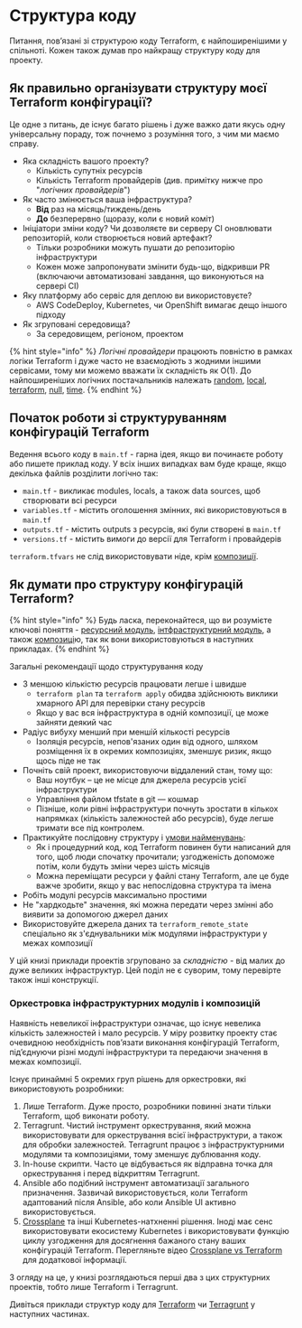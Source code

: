 # Структура коду

Питання, пов’язані зі структурою коду Terraform, є найпоширенішими у спільноті. Кожен також думав про найкращу структуру коду для проекту.

## Як правильно організувати структуру моєї Terraform конфігурації?

Це одне з питань, де існує багато рішень і дуже важко дати якусь одну універсальну пораду, тож почнемо з розуміння того, з чим ми маємо справу.

* Яка складність вашого проекту?
  * Кількість супутніх ресурсів
  * Кількість Terraform провайдерів (див. примітку нижче про "_логічних провайдерів_")
* Як часто змінюється ваша інфраструктура?
  * **Від** раз на місяць/тиждень/день
  * **До** безперервно (щоразу, коли є новий коміт)
* Ініціатори зміни коду? Чи дозволяєте ви серверу CI оновлювати репозиторій, коли створюється новий артефакт?
  * Тільки розробники можуть пушати до репозиторію інфраструктури
  * Кожен може запропонувати змінити будь-що, відкривши PR (включаючи автоматизовані завдання, що виконуються на сервері CI)
* Яку платформу або сервіс для деплою ви використовуєте?
  * AWS CodeDeploy, Kubernetes, чи OpenShift вимагає дещо іншого підходу
* Як згруповані середовища?
  * За середовищем, регіоном, проектом

{% hint style="info" %}
_Логічні провайдери_ працюють повністю в рамках логіки Terraform і дуже часто не взаємодіють з жодними іншими сервісами, тому ми можемо вважати їх складність як O(1). До найпоширеніших логічних постачальників належать [random](https://registry.terraform.io/providers/hashicorp/random/latest/docs), [local](https://registry.terraform.io/providers/hashicorp/local/latest/docs), [terraform](https://www.terraform.io/docs/providers/terraform/index.html), [null](https://registry.terraform.io/providers/hashicorp/null/latest/docs), [time](https://registry.terraform.io/providers/hashicorp/time/latest).
{% endhint %}

## Початок роботи зі структуруванням конфігурацій Terraform

Ведення всього коду в `main.tf` - гарна ідея, якщо ви починаєте роботу або пишете приклад коду. У всіх інших випадках вам буде краще, якщо декілька файлів розділити логічно так:

* `main.tf` - викликає modules, locals, а також data sources, щоб створювати всі ресурси
* `variables.tf` - містить оголошення змінних, які використовуються в `main.tf`
* `outputs.tf` - містить outputs з ресурсів, які були створені в `main.tf`
* `versions.tf` - містить вимоги до версії для Terraform і провайдерів

`terraform.tfvars` не слід використовувати ніде, крім [композиції](key-concepts.md#composition).

## Як думати про структуру конфігурацій Terraform?

{% hint style="info" %}
Будь ласка, переконайтеся, що ви розумієте ключові поняття - [ресурсний модуль](key-concepts.md#resource-module), [інтфраструктурний модуль](key-concepts.md#infrastructure-module), а також [композиці](key-concepts.md#composition)ю, так як вони використовуються в наступних прикладах.
{% endhint %}

Загальні рекомендації щодо структурування коду

* З меншою кількістю ресурсів працювати легше і швидше
  * `terraform plan` та `terraform apply` обидва здійснюють виклики хмарного API для перевірки стану ресурсів
  * Якщо у вас вся інфраструктура в одній композиції, це може зайняти деякий час
* Радіус вибуху менший при меншій кількості ресурсів
  * Ізоляція ресурсів, непов'язаних один від одного, шляхом розміщення їх в окремих композиціях, зменшує ризик, якщо щось піде не так
* Почніть свій проект, використовуючи віддалений стан, тому що:
  * Ваш ноутбук – це не місце для джерела ресурсів усієї інфраструктури
  * Управління файлом tfstate в git — кошмар
  * Пізніше, коли рівні інфраструктури почнуть зростати в кількох напрямках (кількість залежностей або ресурсів), буде легше тримати все під контролем.
* Практикуйте послідовну структуру і [умови найменувань](naming.md):
  * Як і процедурний код, код Terraform повинен бути написаний для того, щоб люди спочатку прочитали; узгодженість допоможе потім, коли будуть зміни через шість місяців
  * Можна переміщати ресурси у файлі стану Terraform, але це буде важче зробити, якщо у вас непослідовна структура та імена
* Робіть модулі ресурсів максимально простими
* Не "хардкодьте" значення, які можна передати через змінні або виявити за допомогою джерел даних
* Використовуйте джерела даних та `terraform_remote_state` спеціально як з'єднувальники між модулями інфраструктури у межах композиції

У цій книзі приклади проектів згруповано за _складністю_ - від малих до дуже великих інфраструктур. Цей поділ не є суворим, тому перевірте також інші конструкції.

### Оркестровка інфраструктурних модулів і композицій

Наявність невеликої інфраструктури означає, що існує невелика кількість залежностей і мало ресурсів. У міру розвитку проекту стає очевидною необхідність пов’язати виконання конфігурацій Terraform, під’єднуючи різні модулі інфраструктури та передаючи значення в межах композиції.

Існує принаймні 5 окремих груп рішень для оркестровки, які використовують розробники:

1. Лише Terraform. Дуже просто, розробники повинні знати тільки Terraform, щоб виконати роботу.
2. Terragrunt. Чистий інструмент оркестрування, який можна використовувати для оркестрування всієї інфраструктури, а також для обробки залежностей. Terragrunt працює з інфраструктурними модулями та композиціями, тому зменшує дублювання коду.
3. In-house скрипти. Часто це відбувається як відправна точка для оркестрування і перед відкриттям Terragrunt.
4. Ansible або подібний інструмент автоматизації загального призначення. Зазвичай використовується, коли Terraform адаптований після Ansible, або коли Ansible UI активно використовується.
5. [Crossplane](https://crossplane.io) та інші Kubernetes-натхненні рішення. Іноді має сенс використовувати екосистему Kubernetes і використовувати функцію циклу узгодження для досягнення бажаного стану ваших конфігурацій Terraform. Перегляньте відео [Crossplane vs Terraform](https://www.youtube.com/watch?v=ELhVbSdcqSY) для додаткової інформації.

З огляду на це, у книзі розглядаються перші два з цих структурних проектів, тобто лише Terraform і Terragrunt.

Дивіться приклади структур коду для [Terraform](examples/terraform/) чи [Terragrunt](examples/terragrunt.md) у наступних частинах.
